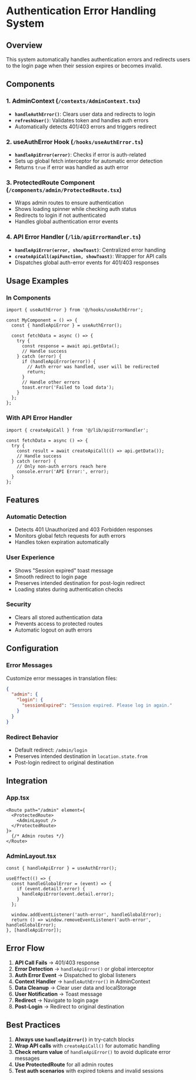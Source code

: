# Authentication Error Handling System

## Overview
This system automatically handles authentication errors and redirects users to the login page when their session expires or becomes invalid.

## Components

### 1. AdminContext (`/contexts/AdminContext.tsx`)
- **`handleAuthError()`**: Clears user data and redirects to login
- **`refreshUser()`**: Validates token and handles auth errors
- Automatically detects 401/403 errors and triggers redirect

### 2. useAuthError Hook (`/hooks/useAuthError.ts`)
- **`handleApiError(error)`**: Checks if error is auth-related
- Sets up global fetch interceptor for automatic error detection
- Returns `true` if error was handled as auth error

### 3. ProtectedRoute Component (`/components/admin/ProtectedRoute.tsx`)
- Wraps admin routes to ensure authentication
- Shows loading spinner while checking auth status
- Redirects to login if not authenticated
- Handles global authentication error events

### 4. API Error Handler (`/lib/apiErrorHandler.ts`)
- **`handleApiError(error, showToast)`**: Centralized error handling
- **`createApiCall(apiFunction, showToast)`**: Wrapper for API calls
- Dispatches global auth-error events for 401/403 responses

## Usage Examples

### In Components
```tsx
import { useAuthError } from '@/hooks/useAuthError';

const MyComponent = () => {
  const { handleApiError } = useAuthError();
  
  const fetchData = async () => {
    try {
      const response = await api.getData();
      // Handle success
    } catch (error) {
      if (handleApiError(error)) {
        // Auth error was handled, user will be redirected
        return;
      }
      // Handle other errors
      toast.error('Failed to load data');
    }
  };
};
```

### With API Error Handler
```tsx
import { createApiCall } from '@/lib/apiErrorHandler';

const fetchData = async () => {
  try {
    const result = await createApiCall(() => api.getData());
    // Handle success
  } catch (error) {
    // Only non-auth errors reach here
    console.error('API Error:', error);
  }
};
```

## Features

### Automatic Detection
- Detects 401 Unauthorized and 403 Forbidden responses
- Monitors global fetch requests for auth errors
- Handles token expiration automatically

### User Experience
- Shows "Session expired" toast message
- Smooth redirect to login page
- Preserves intended destination for post-login redirect
- Loading states during authentication checks

### Security
- Clears all stored authentication data
- Prevents access to protected routes
- Automatic logout on auth errors

## Configuration

### Error Messages
Customize error messages in translation files:
```json
{
  "admin": {
    "login": {
      "sessionExpired": "Session expired. Please log in again."
    }
  }
}
```

### Redirect Behavior
- Default redirect: `/admin/login`
- Preserves intended destination in `location.state.from`
- Post-login redirect to original destination

## Integration

### App.tsx
```tsx
<Route path="/admin" element={
  <ProtectedRoute>
    <AdminLayout />
  </ProtectedRoute>
}>
  {/* Admin routes */}
</Route>
```

### AdminLayout.tsx
```tsx
const { handleApiError } = useAuthError();

useEffect(() => {
  const handleGlobalError = (event) => {
    if (event.detail?.error) {
      handleApiError(event.detail.error);
    }
  };
  
  window.addEventListener('auth-error', handleGlobalError);
  return () => window.removeEventListener('auth-error', handleGlobalError);
}, [handleApiError]);
```

## Error Flow

1. **API Call Fails** → 401/403 response
2. **Error Detection** → `handleApiError()` or global interceptor
3. **Auth Error Event** → Dispatched to global listeners
4. **Context Handler** → `handleAuthError()` in AdminContext
5. **Data Cleanup** → Clear user data and localStorage
6. **User Notification** → Toast message
7. **Redirect** → Navigate to login page
8. **Post-Login** → Redirect to original destination

## Best Practices

1. **Always use `handleApiError()`** in try-catch blocks
2. **Wrap API calls** with `createApiCall()` for automatic handling
3. **Check return value** of `handleApiError()` to avoid duplicate error messages
4. **Use ProtectedRoute** for all admin routes
5. **Test auth scenarios** with expired tokens and invalid sessions
